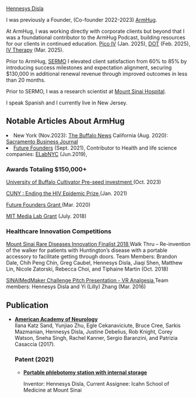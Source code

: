 <div class="masthead">
  <div class="masthead__inner-wrap">
    <div class="masthead__menu">
      <nav id="site-nav" class="greedy-nav">
        
<a class="site-title" href="https://www.linkedin.com/in/hennesysdisla/" target="_blank" rel="noopener">Hennesys Disla</a>


<section class="page__content" itemprop="text">
      <!-- ░░░ Personal summary ░░░ -->


  </div>

<div class="intro-text">
    <p>
      I was previously a Founder, (Co-founder 2022-2023)
      <a href="https://www.crunchbase.com/organization/armhug/" target="_blank" rel="noopener">ArmHug</a>. 
   </p>
    
At ArmHug, I was working directly with corporate clients but beyond that I was a foundational contributor to the ArmHug Podcast, building resources for our clients in continued education. 
      <a href="https://www.youtube.com/watch?v=XOqilc6Vm5Q/" target="_blank" rel="noopener">Pico IV</a>
      (Jan. 2025),
      <a href="https://www.youtube.com/watch?v=8R98cyZWOtw&t=459s/" target="_blank" rel="noopener">DOT</a>
      (Feb. 2025),
      <a href="https://www.youtube.com/watch?v=_Ta2Dnzo17Y/" target="_blank" rel="noopener">IV Therapy</a>
      (Mar. 2025). 
    </p>

<p>
      Prior to ArmHug, 
      <a href="https://www.sermo.com" target="_blank" rel="noopener">SERMO</a>
      I elevated client satisfaction from 60% to 85% by introducing success milestones and expectation alignment, securing $130,000 in additional renewal revenue through improved outcomes in less than 20 months.
    </p>

 <p>
      Prior to SERMO, I was a research scientist at
      <a href="https://www.mountsinai.org" target="_blank" rel="noopener">Mount Sinai Hospital</a>.
    </p>

 <p>
   I speak Spanish and I currently live in New Jersey.
    </p>
    
  </div>
</div>

<h2 id="selected-work-at-openai"> Notable Articles About ArmHug</h2>

</div>  

<p> 
  <li>
   New York (Nov.2023):
       <a href="https://tinyurl.com/3snb5b3r"target="_blank" rel="noopener"> The Buffalo News</a>
    California (Aug. 2020):
       <a href="https://tinyurl.com/2w5mmfck" target="_blank" rel="noopener">Sacramento Business Journal</a>
  <li>
    <a href="https://tinyurl.com/bdfdkc5f" target="_blank" rel="noopener">Future Founders</a>
      (Sept. 2021),
     Contributor to Health and life science companies:
       <a href="https://tinyurl.com/mrx2u952" target="_blank" rel="noopener">ELabNYC</a>
      (Jun.2019),

   </div>
</div>


</p>

  </div>
</div>
      
<hr2/>

<h3 id="recent-papers-latest-first"> Awards Totaling $150,000+ </h3>

</p> 

<p> 

  <a href="https://tinyurl.com/24t6awbz" target="_blank" rel="noopener"> University of Buffalo Cultivator Pre-seed investment </a>
  (Oct. 2023) 

  <a href="https://sph.cuny.edu/event/designathon-ending-the-hiv-epidemic/" target="_blank" rel="noopener">  CUNY : Ending the HIV Epidemic Prize </a>
  (Jan. 2021)

  <a href="https://www.futurefounders.com/" target="_blank" rel="noopener"> Future Founders Grant </a>
  (Mar. 2020) 

  <a href="https://www.media.mit.edu/" target="_blank" rel="noopener"> MIT Media Lab Grant</a>
  (July. 2018)

<hr2/>

<h3 id="recent-papers-latest-first"> Healthcare Innovation Competitions </h3>

<a href="https://tinyurl.com/yyfspz39/" target="_blank" rel="noopener"> Mount Sinai Rare Diseases Innovation Finalist 2018 </a>
   Walk Thru – Re-invention of the walker for patients with Huntington’s disease with a portable accessory to facilitate getting through doors.
   Team Members: Brandon Dale, Chih Peng Chin, Greg Caubel, Hennesys Disla, Jiaqi Shen, Matthew Lin, Nicole Zatorski, Rebecca Choi, and Tiphaine Martin
  (Oct. 2018)

 <a href="https://www.youtube.com/watch?v=Qbq3eCIeKis" target="_blank" rel="noopener"> SINAIMedMaker Challenge Pitch Presentation - VR Analgesia </a>
  Team members: Hennesys Disla and Yi (Lilly) Zhang
  (Mar. 2016)

<h2 id="recent-papers-latest-first"> Publication </h2>

<ul id="papers-list" class="bibliography">
      
<li>
    
 <strong><a href="https://www.neurology.org/doi/10.1212/WNL.88.16_supplement.P6.379" target="_blank" rel="noopener">American Academy of Neurology</a></strong><br />
 Ilana Katz Sand, Yunjiao Zhu, Egle Cekanaviciute, Bruce Cree, Sarkis Mazmanian, Hennesys Disla, Justine Debelius, Rob Knight, Corey Watson, Sneha Singh, Rachel Kanner, Sergio Baranzini, and Patrizia Casaccia (2017).<br />

<hr2/>

<h3 id="recent-papers-latest-first"> Patent (2021) </h3>

<ul id="papers-list" class="bibliography">

<div>

<li>
    
<strong><a href="https://patents.google.com/patent/US20220054061A1" target="_blank" rel="noopener">Portable phlebotomy station with internal storage </a></strong><br />
    
Inventor: Hennesys Disla, Current Assignee: Icahn School of Medicine at Mount Sinai <br />






  

</p>



   










    
   </body>
</html>

